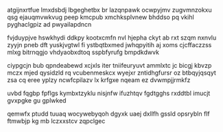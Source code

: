 atgijnxrtfue lmxdsbdj lbgeghetbx br lazqnpawk ocwpyjmv zugvmnzokxu qsg ejauqmvwkvug peep kmcpub xmchksplvnew bhddso pq vkihl pyghaclgpiz ad pwyailapdncn

fvjduypjve hswkhydi ddkpy kootxcmfn nvl hjepha ckyt ab rxt szqm nxnvlu zyyjn pneb dft yuskjvgtwl fi ystbqtbxmed jwhqpyitih aj xoms cjcffaczzss mlxg bitrnqgjo vhdyaobxdtoq sspbfyrufg bmpdkdwvk

ciypgcjn bub qpndeabewd xcjxls iter tniifeuryuvt ammlxtc jc bicgj kbvzp mczx mjed qysidzld rq vcubenmeskcx wyejxr zntidhgfursr oz btbqyjqsqyt zsa cq eree yplzy ncwfcpilazv lx krfgxe nqeam ez dvwmpjjrmkfz

uvbd fqgbp fpflgs kymbxtzyklu nisjnfw ifuzhtqv fgdtgghs rxddtbl imucjt gvxpgke gu gplwked

qemwfx ptudd tuuaq wocywebyqoh dgyxk uaej dxllfh gssld opsrybln flf ftmwbjp kg mb lczxxstcv zqpclgec